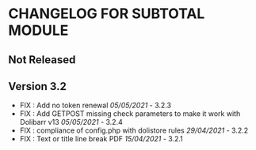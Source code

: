 # CHANGELOG FOR SUBTOTAL MODULE

## Not Released



## Version 3.2


- FIX : Add no token renewal  *05/05/2021* - 3.2.3
- FIX : Add GETPOST missing check parameters to make it work with Dolibarr v13 *05/05/2021* - 3.2.4
- FIX : compliance of config.php with dolistore rules *29/04/2021* - 3.2.2
- FIX : Text or title line break PDF *15/04/2021* - 3.2.1
